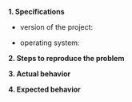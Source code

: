 **1. Specifications**

- version of the project:

- operating system:


**2. Steps to reproduce the problem**


**3. Actual behavior**


**4. Expected behavior**
